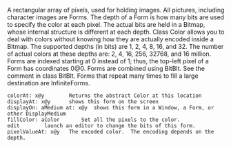 A rectangular array of pixels, used for holding images.  All pictures, including character images are Forms.  The depth of a Form is how many bits are used to specify the color at each pixel.  The actual bits are held in a Bitmap, whose internal structure is different at each depth.  Class Color allows you to deal with colors without knowing how they are actually encoded inside a Bitmap.	  The supported depths (in bits) are 1, 2, 4, 8, 16, and 32.  The number of actual colors at these depths are: 2, 4, 16, 256, 32768, and 16 million.	Forms are indexed starting at 0 instead of 1; thus, the top-left pixel of a Form has coordinates 0@0.	Forms are combined using BitBlt.  See the comment in class BitBlt.  Forms that repeat many times to fill a large destination are InfiniteForms.	colorAt: x@y		Returns the abstract Color at this location	displayAt: x@y		shows this form on the screen	displayOn: aMedium at: x@y	shows this form in a Window, a Form, or other DisplayMedium	fillColor: aColor		Set all the pixels to the color.	edit		launch an editor to change the bits of this form.	pixelValueAt: x@y	The encoded color.  The encoding depends on the depth.